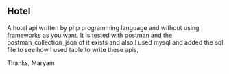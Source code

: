 ## Hotel


A hotel api written by php programming language and without using frameworks as you want, It is tested with postman and the postman_collection_json of it exists and also I used mysql and  added the sql file to see how I used table to write these apis,

Thanks, Maryam



